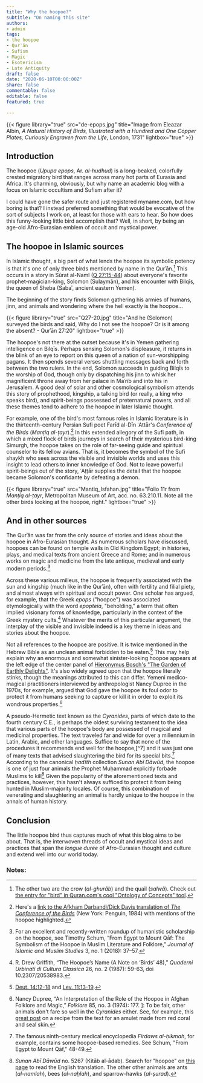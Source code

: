 ```yaml
---
title: "Why the hoopoe?"
subtitle: "On naming this site"
authors: 
- admin
tags:
- the hoopoe
- Qurʾān
- Sufism
- Magic
- Esotericism
- Late Antiquity
draft: false 
date: "2020-06-10T00:00:00Z"
share: false
commentable: false
editable: false
featured: true

---
```

{{< figure library="true" src="de-epops.jpg" title="Image from Eleazar Albin, *A Natural History of Birds, Illustrated with a Hundred and One Copper Plates, Curiously Engraven from the Life*, London, 1731" lightbox="true" >}}

## Introduction

The hoopoe (*Upupa epops*, Ar. *al-hudhud*) is a long-beaked, colorfully crested migratory bird that ranges across many hot parts of Eurasia and Africa. 
It's charming, obviously, but why name an academic blog with a focus on Islamic occultism and Sufism after it?

I could have gone the safer route and just registered myname.com, but how boring is that? I instead preferred something that would be evocative of the sort of subjects I work on, at least for those with ears to hear.
So how does this funny-looking little bird accomplish that? Well, in short, by being an age-old Afro-Eurasian emblem of occult and mystical power.



## The hoopoe in Islamic sources

In Islamic thought, a big part of what lends the hoopoe its symbolic potency is that it's one of only three birds mentioned by name in the Qurʾān.[^1]
This occurs in a story in Sūrat al-Naml ([Q 27:15-44](https://quran.com/27/15-44)) about everyone's favorite prophet-magician-king, Solomon (Sulaymān), and his encounter with Bilqīs, the queen of Sheba (Sabaʾ, ancient eastern Yemen). 

The beginning of the story finds Solomon gathering his armies of humans, jinn, and animals and wondering where the hell exactly is the hoopoe...

{{< figure library="true" src="Q27-20.jpg" title="And he \(Solomon\) surveyed the birds and said, Why do I not see the hoopoe? Or is it among the absent? - Qurʾān 27\:20" lightbox="true" >}}

The hoopoe's not there at the outset because it's in Yemen gathering intelligence on Bilqīs. 
Perhaps sensing Solomon's displeasure, it returns in the blink of an eye to report on this queen of a nation of sun-worshipping pagans.
It then spends several verses shuttling messages back and forth between the two rulers. 
In the end, Solomon succeeds in guiding Bilqīs to the worship of God, though only by dispatching his jinn to whisk her magnificent throne away from her palace in Maʿrib and into his in Jerusalem. 
A good deal of solar and other cosmological symbolism attends this story of prophethood, kingship, a talking bird (or really, a king who speaks bird), and spirit-beings possessed of preternatural powers, and all these themes tend to adhere to the hoopoe in later Islamic thought. 

For example, one of the bird's most famous roles in Islamic literature is in the thirteenth-century Persian Sufi poet Farīd al-Dīn ʿAttār's *Conference of the Birds* (*Manṭiq al-ṭayr*).[^2]
In this extended allegory of the Sufi path, in which a mixed flock of birds journeys in search of their mysterious bird-king Simurgh, the hoopoe takes on the role of far-seeing guide and spiritual counselor to its fellow avians.
That is, it becomes the symbol of the Sufi shaykh who sees across the visible and invisible worlds and uses this insight to lead others to inner knowledge of God.
Not to leave powerful spirit-beings out of the story, ʿAṭṭār supplies the detail that the hoopoe became Solomon's confidante by defeating a demon.

{{< figure library="true" src="Mantiq_Isfahan.jpg" title="Folio 11r from *Manṭiq al-ṭayr*, Metropolitan Museum of Art, acc. no. 63.210.11. Note all the other birds looking at the hoopoe, right." lightbox="true" >}}

## And in other sources

The Qurʾān was far from the only source of stories and ideas about the hoopoe in Afro-Eurasian thought. 
As numerous scholars have discussed, hoopoes can be found on temple walls in Old Kingdom Egypt; in histories, plays, and medical texts from ancient Greece and Rome; and in numerous works on magic and medicine from the late antique, medieval and early modern periods.[^3] 

Across these various milieus, the hoopoe is frequently associated with the sun and kingship (much like in the Qurʾān), often with fertility and filial piety, and almost always with spiritual and occult power.
One scholar has argued, for example, that the Greek *epops* ("hoopoe") was associated etymologically with the word *epopteia*, "beholding," a term that often implied visionary forms of knowledge, particularly in the context of the Greek mystery cults.[^4] 
Whatever the merits of this particular argument, the interplay of the visible and invisible indeed is a key theme in ideas and stories about the hoopoe.

Not all references to the hoopoe are positive.
It is twice mentioned in the Hebrew Bible as an unclean animal forbidden to be eaten.[^5] 
This may help explain why an enormous and somewhat sinister-looking hoopoe appears at the left edge of the center panel of [Hieronymus Bosch's "The Garden of Earthly Delights"](https://commons.wikimedia.org/wiki/File:The_Garden_of_Earthly_Delights_by_Bosch_High_Resolution.jpg.").
It's also widely agreed upon that the hoopoe literally stinks, though the meanings attributed to this can differ. 
Yemeni medico-magical practitioners interviewed by anthropologist Nancy Dupree in the 1970s, for example, argued that God gave the hoopoe its foul odor to protect it from humans seeking to capture or kill it in order to exploit its wondrous properties.[^6]

A pseudo-Hermetic text known as the *Cyranides*, parts of which date to the fourth century C.E., is perhaps the oldest surviving testament to the idea that various parts of the hoopoe's body are possessed of magical and medicinal properties.
The text traveled far and wide for over a millennium in Latin, Arabic, and other languages. 
Suffice to say that none of the procedures it recommends end well for the hoopoe,[^7] and it was just one of many texts that advised slaughtering the bird for its special bits.[^8] 
According to the canonical *ḥadīth* collection *Sunan Abī Dāwūd*, the hoopoe is one of just four animals the Prophet Muḥammad explicitly forbade Muslims to kill[^9] 
Given the popularity of the aforementioned texts and practices, however, this hasn't always sufficed to protect it from being hunted in Muslim-majority locales. 
Of course, this combination of venerating and slaughtering an animal is hardly unique to the hoopoe in the annals of human history.


## Conclusion

The little hoopoe bird thus captures much of what this blog aims to be about. 
That is, the interwoven threads of occult and mystical ideas and practices that span the *longue durée* of Afro-Eurasian thought and culture and extend well into our world today.

### Notes:
[^1]: The other two are the crow (*al-ghurãb*) and the quail (*salwã*). Check out [the entry for "bird" in Quran.com's cool "Ontology of Concepts" tool](http://corpus.quran.com/concept.jsp?id=bird). 
[^2]: Here's a [link to the Afkham Darbandi/Dick Davis translation of *The Conference of the Birds*](https://archive.org/details/theconferenceofthebirds_201911/page/n3/mode/2up?q=hoopoe) (New York: Penguin, 1984) with mentions of the hoopoe highlighted. 
[^3]: For an excellent and recently-written roundup of humanistic scholarship on the hoopoe, see Timothy Schum, “From Egypt to Mount Qāf: The Symbolism of the Hoopoe in Muslim Literature and Folklore,” *Journal of Islamic and Muslim Studies* 3, no. 1 (2018): 37–57. 
[^4]: R. Drew Griffith, “The Hoopoe’s Name (A Note on ‘Birds’ 48),” *Quaderni Urbinati di Cultura Classica* 26, no. 2 (1987): 59-63, doi 10.2307/20538983. 
[^5]: [Deut. 14:12-18](https://www.sefaria.org/Deuteronomy.14.12-18?lang=bi&aliyot=0) and [Lev. 11:13-19](https://www.sefaria.org/Leviticus.11.13-19?lang=bi&aliyot=0). 
[^6]: Nancy Dupree, “An Interpretation of the Role of the Hoopoe in Afghan Folklore and Magic,” *Folklore* 85, no. 3 (1974): 177. 
]: To be fair, other animals don't fare so well in the *Cyranides* either. See, for example, this [great post](https://recipes.hypotheses.org/tag/cyranides) on a recipe from the text for an amulet made from red coral and seal skin. 
[^8]: The famous ninth-century medical encyclopedia *Firdaws al-ḥikmah*, for example, contains some hoopoe-based remedies. See Schum, "From Egypt to Mount Qāf," 48-49. 
[^9]: *Sunan Abī Dāwūd* no. 5267 (Kitāb al-ādab). Search for "hoopoe" on [this page](https://sunnah.com/abudawud/43) to read the English translation. The other other animals are ants (*al-namlah*), bees (*al-naḥlah*), and sparrow-hawks (*al-ṣurad*).
